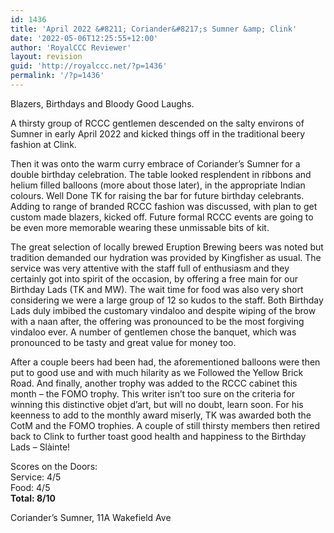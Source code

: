 ```yaml
---
id: 1436
title: 'April 2022 &#8211; Coriander&#8217;s Sumner &amp; Clink'
date: '2022-05-06T12:25:55+12:00'
author: 'RoyalCCC Reviewer'
layout: revision
guid: 'http://royalccc.net/?p=1436'
permalink: '/?p=1436'
---
```


Blazers, Birthdays and Bloody Good Laughs.

A thirsty group of RCCC gentlemen descended on the salty environs of Sumner in early April 2022 and kicked things off in the traditional beery fashion at Clink.

Then it was onto the warm curry embrace of Coriander’s Sumner for a double birthday celebration. The table looked resplendent in ribbons and helium filled balloons (more about those later), in the appropriate Indian colours. Well Done TK for raising the bar for future birthday celebrants. Adding to range of branded RCCC fashion was discussed, with plan to get custom made blazers, kicked off. Future formal RCCC events are going to be even more memorable wearing these unmissable bits of kit.

The great selection of locally brewed Eruption Brewing beers was noted but tradition demanded our hydration was provided by Kingfisher as usual. The service was very attentive with the staff full of enthusiasm and they certainly got into spirit of the occasion, by offering a free main for our Birthday Lads (TK and MW). The wait time for food was also very short considering we were a large group of 12 so kudos to the staff. Both Birthday Lads duly imbibed the customary vindaloo and despite wiping of the brow with a naan after, the offering was pronounced to be the most forgiving vindaloo ever. A number of gentlemen chose the banquet, which was pronounced to be tasty and great value for money too.

After a couple beers had been had, the aforementioned balloons were then put to good use and with much hilarity as we Followed the Yellow Brick Road. And finally, another trophy was added to the RCCC cabinet this month – the FOMO trophy. This writer isn’t too sure on the criteria for winning this distinctive objet d’art, but will no doubt, learn soon. For his keenness to add to the monthly award miserly, TK was awarded both the CotM and the FOMO trophies. A couple of still thirsty members then retired back to Clink to further toast good health and happiness to the Birthday Lads – Slàinte!

Scores on the Doors:  
Service: 4/5  
Food: 4/5  
**Total: 8/10**

Coriander’s Sumner, 11A Wakefield Ave